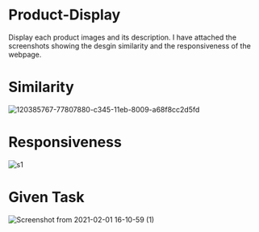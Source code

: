 # Product-Display
Display each product images and its description. I have attached the screenshots showing the desgin similarity and the responsiveness of the webpage.
#
# Similarity
![120385767-77807880-c345-11eb-8009-a68f8cc2d5fd](https://user-images.githubusercontent.com/58763888/120386054-c6c6a900-c345-11eb-8647-50b1eb800bb6.png)
#
# Responsiveness
![s1](https://user-images.githubusercontent.com/58763888/120386255-08575400-c346-11eb-99f5-89793434efda.png)
#
# Given Task
![Screenshot from 2021-02-01 16-10-59 (1)](https://user-images.githubusercontent.com/58763888/120386525-5cfacf00-c346-11eb-81eb-ebd0eb7a5e9f.png)

